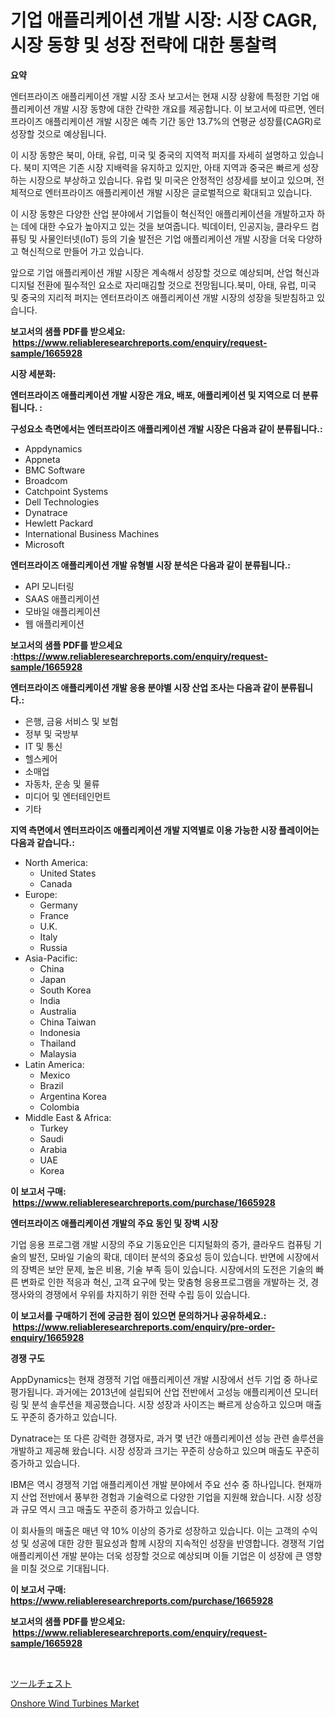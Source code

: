 <p><h1>기업 애플리케이션 개발 시장: 시장 CAGR, 시장 동향 및 성장 전략에 대한 통찰력</h1></p><p><strong>요약</strong></p>
<p><p>엔터프라이즈 애플리케이션 개발 시장 조사 보고서는 현재 시장 상황에 특정한 기업 애플리케이션 개발 시장 동향에 대한 간략한 개요를 제공합니다. 이 보고서에 따르면, 엔터프라이즈 애플리케이션 개발 시장은 예측 기간 동안 13.7%의 연평균 성장률(CAGR)로 성장할 것으로 예상됩니다.</p><p>이 시장 동향은 북미, 아태, 유럽, 미국 및 중국의 지역적 퍼지를 자세히 설명하고 있습니다. 북미 지역은 기존 시장 지배력을 유지하고 있지만, 아태 지역과 중국은 빠르게 성장하는 시장으로 부상하고 있습니다. 유럽 및 미국은 안정적인 성장세를 보이고 있으며, 전체적으로 엔터프라이즈 애플리케이션 개발 시장은 글로벌적으로 확대되고 있습니다.</p><p>이 시장 동향은 다양한 산업 분야에서 기업들이 혁신적인 애플리케이션을 개발하고자 하는 데에 대한 수요가 높아지고 있는 것을 보여줍니다. 빅데이터, 인공지능, 클라우드 컴퓨팅 및 사물인터넷(IoT) 등의 기술 발전은 기업 애플리케이션 개발 시장을 더욱 다양하고 혁신적으로 만들어 가고 있습니다.</p><p>앞으로 기업 애플리케이션 개발 시장은 계속해서 성장할 것으로 예상되며, 산업 혁신과 디지털 전환에 필수적인 요소로 자리매김할 것으로 전망됩니다.북미, 아태, 유럽, 미국 및 중국의 지리적 퍼지는 엔터프라이즈 애플리케이션 개발 시장의 성장을 뒷받침하고 있습니다.</p></p>
<p><strong>보고서의 샘플 PDF를 받으세요: &nbsp;<a href="https://www.reliableresearchreports.com/enquiry/request-sample/1665928">https://www.reliableresearchreports.com/enquiry/request-sample/1665928</a></strong></p>
<p><strong>시장 세분화:</strong></p>
<p><strong> 엔터프라이즈 애플리케이션 개발 시장은 개요, 배포, 애플리케이션 및 지역으로 더 분류됩니다. :</strong></p>
<p><strong>구성요소 측면에서는 엔터프라이즈 애플리케이션 개발 시장은 다음과 같이 분류됩니다.:</strong></p>
<p><ul><li>Appdynamics</li><li>Appneta</li><li>BMC Software</li><li>Broadcom</li><li>Catchpoint Systems</li><li>Dell Technologies</li><li>Dynatrace</li><li>Hewlett Packard</li><li>International Business Machines</li><li>Microsoft</li></ul></p>
<p><strong> 엔터프라이즈 애플리케이션 개발 유형별 시장 분석은 다음과 같이 분류됩니다.:</strong></p>
<p><ul><li>API 모니터링</li><li>SAAS 애플리케이션</li><li>모바일 애플리케이션</li><li>웹 애플리케이션</li></ul></p>
<p><strong>보고서의 샘플 PDF를 받으세요 :<a href="https://www.reliableresearchreports.com/enquiry/request-sample/1665928">https://www.reliableresearchreports.com/enquiry/request-sample/1665928</a></strong></p>
<p><strong> 엔터프라이즈 애플리케이션 개발 응용 분야별 시장 산업 조사는 다음과 같이 분류됩니다.:</strong></p>
<p><ul><li>은행, 금융 서비스 및 보험</li><li>정부 및 국방부</li><li>IT 및 통신</li><li>헬스케어</li><li>소매업</li><li>자동차, 운송 및 물류</li><li>미디어 및 엔터테인먼트</li><li>기타</li></ul></p>
<p><strong>지역 측면에서 엔터프라이즈 애플리케이션 개발 지역별로 이용 가능한 시장 플레이어는 다음과 같습니다.:</strong></p>
<p><ul>
    <li>
        North America:
        <ul>
            <li>United States</li>
            <li>Canada</li>
        </ul>
    </li>
    <li>
        Europe:
        <ul>
            <li>Germany</li>
            <li>France</li>
            <li>U.K.</li>
            <li>Italy</li>
            <li>Russia</li>
        </ul>
    </li>
    <li>
        Asia-Pacific:
        <ul>
            <li>China</li>
            <li>Japan</li>
            <li>South Korea</li>
            <li>India</li>
            <li>Australia</li>
            <li>China Taiwan</li>
            <li>Indonesia</li>
            <li>Thailand</li>
            <li>Malaysia</li>
        </ul>
    </li>
    <li>
        Latin America:
        <ul>
            <li>Mexico</li>
            <li>Brazil</li>
            <li>Argentina Korea</li>
            <li>Colombia</li>
        </ul>
    </li>
    <li>
        Middle East & Africa:
        <ul>
            <li>Turkey</li>
            <li>Saudi</li>
            <li>Arabia</li>
            <li>UAE</li>
            <li>Korea</li>
        </ul>
    </li>
    </ul></p>
<p><strong>이 보고서 구매: &nbsp;<a href="https://www.reliableresearchreports.com/purchase/1665928">https://www.reliableresearchreports.com/purchase/1665928</a></strong></p>
<p><strong>엔터프라이즈 애플리케이션 개발의 주요 동인 및 장벽 시장</strong></p>
<p><p>기업 응용 프로그램 개발 시장의 주요 기동요인은 디지털화의 증가, 클라우드 컴퓨팅 기술의 발전, 모바일 기술의 확대, 데이터 분석의 중요성 등이 있습니다. 반면에 시장에서의 장벽은 보안 문제, 높은 비용, 기술 부족 등이 있습니다.  시장에서의 도전은 기술의 빠른 변화로 인한 적응과 혁신, 고객 요구에 맞는 맞춤형 응용프로그램을 개발하는 것, 경쟁사와의 경쟁에서 우위를 차지하기 위한 전략 수립 등이 있습니다.</p></p>
<p><strong>이 보고서를 구매하기 전에 궁금한 점이 있으면 문의하거나 공유하세요.: &nbsp;<a href="https://www.reliableresearchreports.com/enquiry/pre-order-enquiry/1665928">https://www.reliableresearchreports.com/enquiry/pre-order-enquiry/1665928</a></strong></p>
<p><strong>경쟁 구도</strong></p>
<p><p>AppDynamics는 현재 경쟁적 기업 애플리케이션 개발 시장에서 선두 기업 중 하나로 평가됩니다. 과거에는 2013년에 설립되어 산업 전반에서 고성능 애플리케이션 모니터링 및 분석 솔루션을 제공했습니다. 시장 성장과 사이즈는 빠르게 상승하고 있으며 매출도 꾸준히 증가하고 있습니다.</p><p>Dynatrace는 또 다른 강력한 경쟁자로, 과거 몇 년간 애플리케이션 성능 관련 솔루션을 개발하고 제공해 왔습니다. 시장 성장과 크기는 꾸준히 상승하고 있으며 매출도 꾸준히 증가하고 있습니다.</p><p>IBM은 역시 경쟁적 기업 애플리케이션 개발 분야에서 주요 선수 중 하나입니다. 현재까지 산업 전반에서 풍부한 경험과 기술력으로 다양한 기업을 지원해 왔습니다. 시장 성장과 규모 역시 크고 매출도 꾸준히 증가하고 있습니다.</p><p>이 회사들의 매출은 매년 약 10% 이상의 증가로 성장하고 있습니다. 이는 고객의 수익성 및 성공에 대한 강한 필요성과 함께 시장의 지속적인 성장을 반영합니다. 경쟁적 기업 애플리케이션 개발 분야는 더욱 성장할 것으로 예상되며 이들 기업은 이 성장에 큰 영향을 미칠 것으로 기대됩니다.</p></p>
<p><strong>이 보고서 구매: &nbsp; <a href="https://www.reliableresearchreports.com/purchase/1665928">https://www.reliableresearchreports.com/purchase/1665928</a></strong></p>
<p><strong>보고서의 샘플 PDF를 받으세요: &nbsp;<a href="https://www.reliableresearchreports.com/enquiry/request-sample/1665928">https://www.reliableresearchreports.com/enquiry/request-sample/1665928</a></strong><strong></strong></p>
<p>&nbsp;</p>
<p><p><a href="https://medium.com/@emmittkutch2023/%E3%83%84%E3%83%BC%E3%83%AB%E3%83%81%E3%82%A7%E3%82%B9%E3%83%88%E3%81%AE%E5%B8%82%E5%A0%B4%E8%AA%BF%E6%9F%BB%E3%83%AC%E3%83%9D%E3%83%BC%E3%83%88-%E3%81%9D%E3%81%AE%E6%AD%B4%E5%8F%B2%E3%81%8A%E3%82%88%E3%81%B3%E4%BA%88%E6%B8%AC-2024%E5%B9%B4%E3%81%8B%E3%82%892031%E5%B9%B4%E3%81%BE%E3%81%A7-3e4841e3faca">ツールチェスト</a></p><p><a href="https://github.com/Sinjinluong3e0awx2m195k76/Market-Research-Report-List-1/blob/main/onshore-wind-turbines-market.md">Onshore Wind Turbines Market</a></p></p>